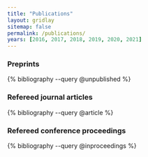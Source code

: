 ```yaml
---
title: "Publications"
layout: gridlay
sitemap: false
permalink: /publications/
years: [2016, 2017, 2018, 2019, 2020, 2021]
---
```


<!-- <style>
.jumbotron{
    padding:3%;
    padding-bottom:1px;
    padding-top:10px;
    margin-top:10px;
    margin-bottom:20px;
}
</style> -->

<div class="jumbotron">
  <h3>Preprints</h3>
  {% bibliography --query @unpublished %}
</div>

<div class="jumbotron">
  <h3>Refereed journal articles</h3>
  {% bibliography --query @article %}
</div>

<div class="jumbotron">
  <h3>Refereed conference proceedings</h3>
  {% bibliography --query @inproceedings %}
</div>


